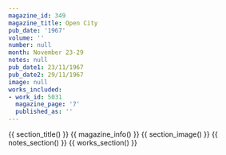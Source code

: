 ```yaml
---
magazine_id: 349
magazine_title: Open City
pub_date: '1967'
volume: ''
number: null
month: November 23-29
notes: null
pub_date1: 23/11/1967
pub_date2: 29/11/1967
image: null
works_included:
- work_id: 5031
  magazine_page: '7'
  published_as: ''
---
```


{{ section_title() }}
{{ magazine_info() }}
{{ section_image() }}
{{ notes_section() }}
{{ works_section() }}
